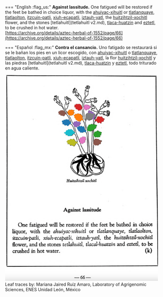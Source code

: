 
=== "English :flag_us:"
    **Against lassitude.** One fatigued will be restored if the feet be bathed in choice liquor, with the [ahuiyac-xihuitl](Ahuiyac-xihuitl.md) or [tlatlanquaye](Tlatlanquaye.md), [tlatlaolton](Tlatlaolton.md), [itzcuin-patli](Itzquin-patli.md), [xiuh-ecapatli](Eca-patli.md), [iztauh-yatl](Iztauyattl.md), the [huitzihtzil-xochitl](Huitzihtzil-xochitl.md) flower, and the stones [tetlahuitl](tetlahuitl v2.md), [tlaca-huatzin](tlacal-huatzin.md) and [eztetl](eztetl.md), to be crushed in hot water.  
    [https://archive.org/details/aztec-herbal-of-1552/page/66](https://archive.org/details/aztec-herbal-of-1552/page/66)  


=== "Español :flag_mx:"
    **Contra el cansancio.** Uno fatigado se restaurará si se le bañan los pies en un licor escogido, con [ahuiyac-xihuitl](Ahuiyac-xihuitl.md) o [tlatlanquaye](Tlatlanquaye.md), [tlatlaolton](Tlatlaolton.md), [itzcuin-patli](Itzquin-patli.md), [xiuh-ecapatli](Eca-patli.md), [iztauh-yatl](Iztauyattl.md), la flor [huitzihtzil-xochitl](Huitzihtzil-xochitl.md) y las piedras [tetlahuitl](tetlahuitl v2.md), [tlaca-huatzin](tlacal-huatzin.md) y [eztetl](eztetl.md), todo triturado en agua caliente.  


![M_p066.png](assets/M_p066.png)  
Leaf traces by: Mariana Jaired Ruíz Amaro, Laboratory of Agrigenomic Sciences, ENES Unidad León, México  